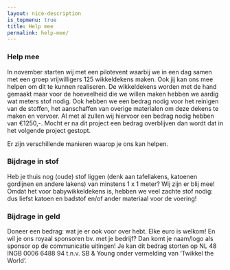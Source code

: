 ```yaml
---
layout: nice-description
is_topmenu: true
title: Help mee
permalink: help-mee/
---
```


### Help mee

 

In november starten wij met een pilotevent waarbij we in een dag samen met een groep vrijwilligers 125 wikkeldekens 
maken. Ook jij kan ons mee helpen om dit te kunnen realiseren. De wikkeldekens worden met de hand gemaakt maar voor de 
hoeveelheid die we willen maken hebben we aardig wat meters stof nodig. Ook hebben we een bedrag nodig voor het reinigen 
van de stoffen, het aanschaffen van overige materialen om deze dekens te maken en vervoer. Al met al zullen wij hiervoor 
een bedrag nodig hebben van €1250,-. Mocht er na dit project een bedrag overblijven dan wordt dat in het volgende 
project gestopt.

 

Er zijn verschillende manieren waarop je ons kan helpen.

 

### Bijdrage in stof

Heb je thuis nog (oude) stof liggen (denk aan tafellakens, katoenen gordijnen en andere lakens) van minstens 1 x 1 
meter? Wij zijn er blij mee! Omdat het voor babywikkeldekens is, hebben we veel zachte stof nodig: dus liefst katoen en 
badstof en/of ander materiaal voor de voering!

 

### Bijdrage in geld

Doneer een bedrag: wat je er ook voor over hebt. Elke euro is welkom! En wil je ons royaal sponsoren bv. met je bedrijf? 
Dan komt je naam/logo als sponsor op de communicatie uitingen! Je kan dit bedrag storten op NL 48 INGB 0006 6488 94 
t.n.v. SB & Young onder vermelding van ‘Twikkel the World’.
